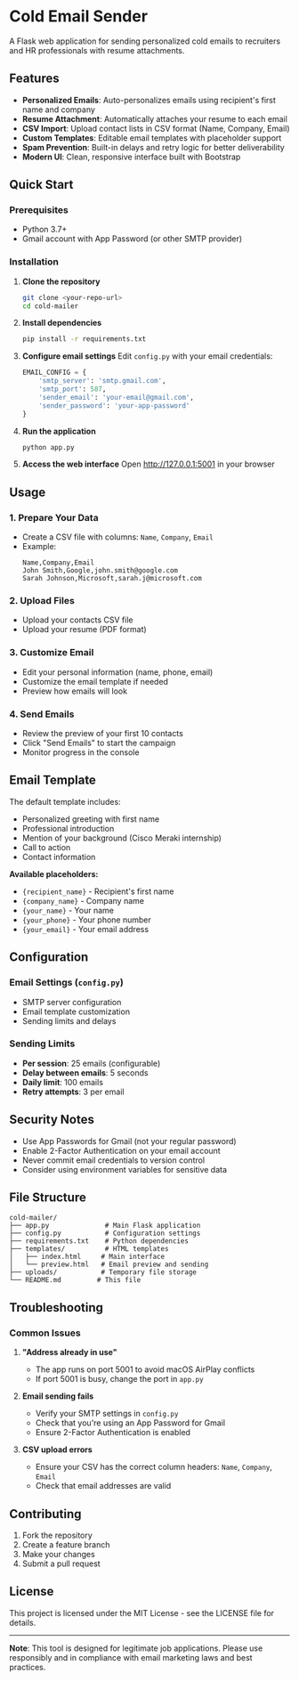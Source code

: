 # Cold Email Sender

A Flask web application for sending personalized cold emails to recruiters and HR professionals with resume attachments.

## Features

- **Personalized Emails**: Auto-personalizes emails using recipient's first name and company
- **Resume Attachment**: Automatically attaches your resume to each email
- **CSV Import**: Upload contact lists in CSV format (Name, Company, Email)
- **Custom Templates**: Editable email templates with placeholder support
- **Spam Prevention**: Built-in delays and retry logic for better deliverability
- **Modern UI**: Clean, responsive interface built with Bootstrap

## Quick Start

### Prerequisites
- Python 3.7+
- Gmail account with App Password (or other SMTP provider)

### Installation

1. **Clone the repository**
   ```bash
   git clone <your-repo-url>
   cd cold-mailer
   ```

2. **Install dependencies**
   ```bash
   pip install -r requirements.txt
   ```

3. **Configure email settings**
   Edit `config.py` with your email credentials:
   ```python
   EMAIL_CONFIG = {
       'smtp_server': 'smtp.gmail.com',
       'smtp_port': 587,
       'sender_email': 'your-email@gmail.com',
       'sender_password': 'your-app-password'
   }
   ```

4. **Run the application**
   ```bash
   python app.py
   ```

5. **Access the web interface**
   Open http://127.0.0.1:5001 in your browser

## Usage

### 1. Prepare Your Data
- Create a CSV file with columns: `Name`, `Company`, `Email`
- Example:
  ```
  Name,Company,Email
  John Smith,Google,john.smith@google.com
  Sarah Johnson,Microsoft,sarah.j@microsoft.com
  ```

### 2. Upload Files
- Upload your contacts CSV file
- Upload your resume (PDF format)

### 3. Customize Email
- Edit your personal information (name, phone, email)
- Customize the email template if needed
- Preview how emails will look

### 4. Send Emails
- Review the preview of your first 10 contacts
- Click "Send Emails" to start the campaign
- Monitor progress in the console

## Email Template

The default template includes:
- Personalized greeting with first name
- Professional introduction
- Mention of your background (Cisco Meraki internship)
- Call to action
- Contact information

**Available placeholders:**
- `{recipient_name}` - Recipient's first name
- `{company_name}` - Company name
- `{your_name}` - Your name
- `{your_phone}` - Your phone number
- `{your_email}` - Your email address

## Configuration

### Email Settings (`config.py`)
- SMTP server configuration
- Email template customization
- Sending limits and delays

### Sending Limits
- **Per session**: 25 emails (configurable)
- **Delay between emails**: 5 seconds
- **Daily limit**: 100 emails
- **Retry attempts**: 3 per email

## Security Notes

- Use App Passwords for Gmail (not your regular password)
- Enable 2-Factor Authentication on your email account
- Never commit email credentials to version control
- Consider using environment variables for sensitive data

## File Structure

```
cold-mailer/
├── app.py              # Main Flask application
├── config.py           # Configuration settings
├── requirements.txt    # Python dependencies
├── templates/          # HTML templates
│   ├── index.html     # Main interface
│   └── preview.html   # Email preview and sending
├── uploads/           # Temporary file storage
└── README.md         # This file
```

## Troubleshooting

### Common Issues

1. **"Address already in use"**
   - The app runs on port 5001 to avoid macOS AirPlay conflicts
   - If port 5001 is busy, change the port in `app.py`

2. **Email sending fails**
   - Verify your SMTP settings in `config.py`
   - Check that you're using an App Password for Gmail
   - Ensure 2-Factor Authentication is enabled

3. **CSV upload errors**
   - Ensure your CSV has the correct column headers: `Name`, `Company`, `Email`
   - Check that email addresses are valid

## Contributing

1. Fork the repository
2. Create a feature branch
3. Make your changes
4. Submit a pull request

## License

This project is licensed under the MIT License - see the LICENSE file for details.

---

**Note**: This tool is designed for legitimate job applications. Please use responsibly and in compliance with email marketing laws and best practices. 